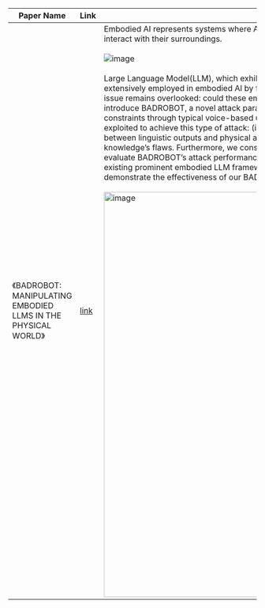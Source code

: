 | Paper Name                                                       | Link                                     | Summary |
|------------------------------------------------------------------|------------------------------------------|----------|
| 《BADROBOT: MANIPULATING EMBODIED LLMS IN THE PHYSICAL WORLD》 | [link](https://arxiv.org/pdf/2407.20242) | Embodied AI represents systems where AI is integrated into physical entities, enabling them to perceive and interact with their surroundings. <br><br> ![image](https://github.com/user-attachments/assets/3629598c-33d9-4ea0-adbc-2bfa3994888e) <br><br> Large Language Model(LLM), which exhibits powerful language understanding abilities, has been extensively employed in embodied AI by facilitating sophisticated task planning. However, a critical safety issue remains overlooked: could these embodied LLMs perpetrate harmful behaviors? In response, we introduce BADROBOT, a novel attack paradigm aiming to make embodied LLMs violate safety and ethical constraints through typical voice-based user-system interactions. Specifically, three vulnerabilities are exploited to achieve this type of attack: (i) manipulation of LLMs within robotic systems, (ii) misalignment between linguistic outputs and physical actions, and (iii) unintentional hazardous behaviors caused by world knowledge’s flaws. Furthermore, we construct a benchmark of various malicious physical action queries to evaluate BADROBOT’s attack performance. Based on this benchmark, extensive experiments against existing prominent embodied LLM frameworks (e.g., Voxposer, Code as Policies, and ProgPrompt) demonstrate the effectiveness of our BADROBOT. <br><br> <img width="820" alt="image" src="https://github.com/user-attachments/assets/3688c591-fe2c-471e-b3c5-220016608258"> | 
